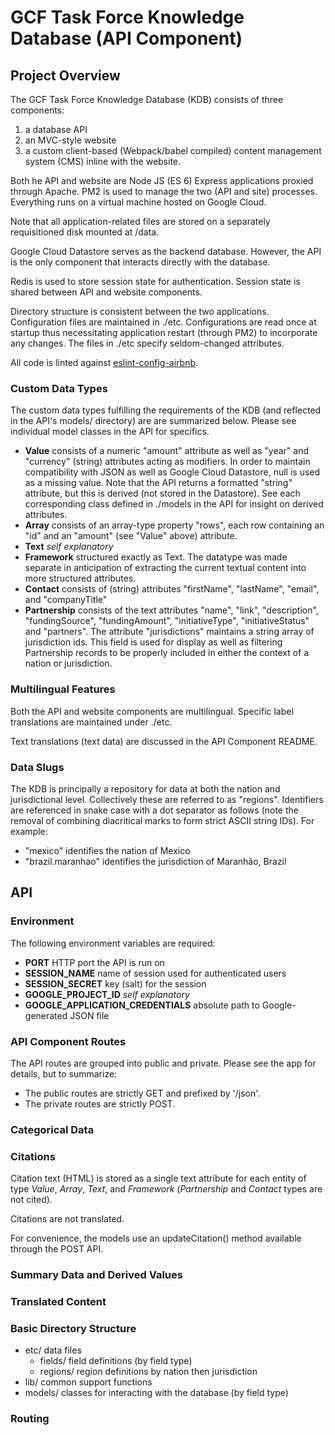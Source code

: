 # GCF Task Force Knowledge Database (API Component)

## Project Overview

The GCF Task Force Knowledge Database (KDB) consists of three components:

1. a database API
2. an MVC-style website
3. a custom client-based (Webpack/babel compiled) content management system (CMS) inline with the website.

Both he API and website are Node JS (ES 6) Express applications proxied through Apache. PM2 is used to manage the two (API and site) processes. Everything runs on a virtual machine hosted on Google Cloud.

Note that all application-related files are stored on a separately requisitioned disk mounted at /data.

Google Cloud Datastore serves as the backend database. However, the API is the only component that interacts directly with the database.

Redis is used to store session state for authentication. Session state is shared between API and website components.

Directory structure is consistent between the two applications. Configuration files are maintained in ./etc. Configurations are read once at startup thus necessitating application restart (through PM2) to incorporate any changes. The files in ./etc specify seldom-changed attributes.

All code is linted against [eslint-config-airbnb](https://www.npmjs.com/package/eslint-config-airbnb).

### Custom Data Types

The custom data types fulfilling the requirements of the KDB (and reflected in the API's models/ directory) are are summarized below. Please see individual model classes in the API for specifics.

- **Value** consists of a numeric "amount" attribute as well as "year" and "currency" (string) attributes acting as modifiers. In order to maintain compatibility with JSON as well as Google Cloud Datastore, null is used as a missing value. Note that the API returns a formatted "string" attribute, but this is derived (not stored in the Datastore). See each corresponding class defined in ./models in the API for insight on derived attributes.
- **Array** consists of an array-type property "rows", each row containing an "id" and an "amount" (see "Value" above) attribute.
- **Text** *self explanatory*
- **Framework** structured exactly as Text. The datatype was made separate in anticipation of extracting the current textual content into more structured attributes.
- **Contact** consists of (string) attributes "firstName", "lastName", "email", and "companyTitle"
- **Partnership** consists of the text attributes "name", "link", "description", "fundingSource", "fundingAmount", "initiativeType", "initiativeStatus" and "partners". The attribute "jurisdictions" maintains a string array of jurisdiction ids. This field is used for display as well as filtering Partnership records to be properly included in either the context of a nation or jurisdiction.

### Multilingual Features

Both the API and website components are multilingual. Specific label translations are maintained under ./etc.

Text translations (text data) are discussed in the API Component README.

### Data Slugs

The KDB is principally a repository for data at both the nation and jurisdictional level. Collectively these are referred to as "regions". Identifiers are referenced in snake case with a dot separator as follows (note the removal of combining diacritical marks to form strict ASCII string IDs). For example:

- "mexico" identifies the nation of Mexico
- "brazil.maranhao" identifies the jurisdiction of Maranhão, Brazil

## API

### Environment

The following environment variables are required:

- **PORT** HTTP port the API is run on
- **SESSION_NAME** name of session used for authenticated users
- **SESSION_SECRET** key (salt) for the session
- **GOOGLE_PROJECT_ID** *self explanatory*
- **GOOGLE_APPLICATION_CREDENTIALS** absolute path to Google-generated JSON file

### API Component Routes

The API routes are grouped into public and private. Please see the app for details, but to summarize:

- The public routes are strictly GET and prefixed by '/json'.
- The private routes are strictly POST.

### Categorical Data

### Citations

Citation text (HTML) is stored as a single text attribute for each entity of type _Value_, _Array_, _Text_, and _Framework_ (_Partnership_ and _Contact_ types are not cited).

Citations are not translated.

For convenience, the models use an updateCitation() method available through the POST API.

### Summary Data and Derived Values

### Translated Content

### Basic Directory Structure

- etc/ data files
  - fields/ field definitions (by field type)
  - regions/ region definitions by nation then jurisdiction
- lib/ common support functions
- models/ classes for interacting with the database (by field type)

### Routing
